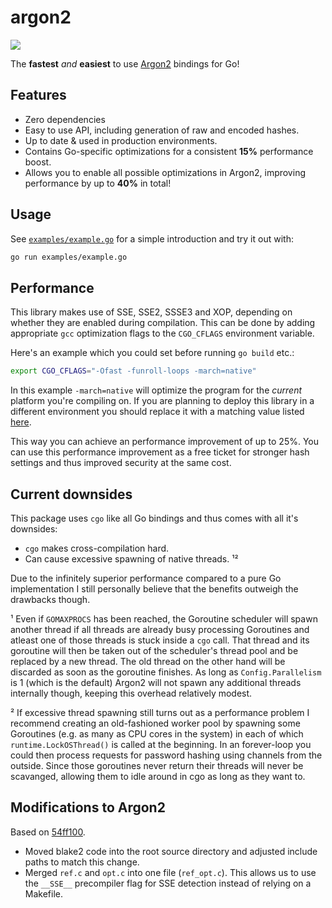 # argon2

[![](https://godoc.org/github.com/lhecker/argon2?status.svg)](https://godoc.org/github.com/lhecker/argon2)

The **fastest** _and_ **easiest** to use [Argon2](https://github.com/P-H-C/phc-winner-argon2) bindings for Go!

## Features

- Zero dependencies
- Easy to use API, including generation of raw and encoded hashes.
- Up to date & used in production environments.
- Contains Go-specific optimizations for a consistent **15%** performance boost.
- Allows you to enable all possible optimizations in Argon2, improving performance by up to **40%** in total!

## Usage

See [`examples/example.go`](https://github.com/lhecker/argon2/blob/master/examples/example.go) for a simple introduction and try it out with:

```bash
go run examples/example.go
```

## Performance

This library makes use of SSE, SSE2, SSSE3 and XOP, depending on whether they are enabled during compilation.
This can be done by adding appropriate `gcc` optimization flags to the `CGO_CFLAGS` environment variable.

Here's an example which you could set before running `go build` etc.:
```bash
export CGO_CFLAGS="-Ofast -funroll-loops -march=native"
```

In this example `-march=native` will optimize the program for the _current_ platform you're compiling on.
If you are planning to deploy this library in a different environment you should replace it with a matching value listed [here](https://gcc.gnu.org/onlinedocs/gcc/x86-Options.html).

This way you can achieve an performance improvement of up to 25%.
You can use this performance improvement as a free ticket for stronger hash settings and thus improved security at the same cost.

## Current downsides

This package uses `cgo` like all Go bindings and thus comes with all it's downsides:

- `cgo` makes cross-compilation hard.
- Can cause excessive spawning of native threads. ¹²

Due to the infinitely superior performance compared to a pure Go implementation I still personally believe that the benefits outweigh the drawbacks though.

¹
Even if `GOMAXPROCS` has been reached, the Goroutine scheduler will spawn another thread if all threads are already busy processing Goroutines and atleast one of those threads is stuck inside a `cgo` call.
That thread and its goroutine will then be taken out of the scheduler's thread pool and be replaced by a new thread.
The old thread on the other hand will be discarded as soon as the goroutine finishes.
As long as `Config.Parallelism` is 1 (which is the default) Argon2 will not spawn any additional threads internally though, keeping this overhead relatively modest.

²
If excessive thread spawning still turns out as a performance problem I recommend creating an old-fashioned worker pool by spawning some Goroutines (e.g. as many as CPU cores in the system) in each of which `runtime.LockOSThread()` is called at the beginning.
In an forever-loop you could then process requests for password hashing using channels from the outside.
Since those goroutines never return their threads will never be scavanged, allowing them to idle around in cgo as long as they want to.

## Modifications to Argon2

Based on [54ff100](https://github.com/P-H-C/phc-winner-argon2/tree/54ff100b0717505493439ec9d4ca85cb9cbdef00).

- Moved blake2 code into the root source directory and adjusted include paths to match this change.
- Merged `ref.c` and `opt.c` into one file (`ref_opt.c`). This allows us to use the `__SSE__` precompiler flag for SSE detection instead of relying on a Makefile.
